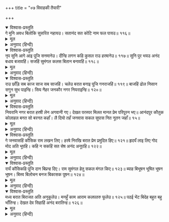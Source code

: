 +++
title = "०७ विवाहकी तैयारी"

+++


<details open><summary>विश्वास-प्रस्तुति</summary>
गे मुनि अवध बिलोकि सुसरित नहायउ।  
सतानंद सत कोटि नाम फल पायउ॥ ११६॥
</details>

<details><summary>मूल</summary>

गे मुनि अवध बिलोकि सुसरित नहायउ।  
सतानंद सत कोटि नाम फल पायउ॥ ११६॥
</details>

<details><summary>अनुवाद (हिन्दी)</summary>

[इधर] मुनि (शतानन्द)-ने अयोध्या पहुँचकर सरयूमें स्नान किया और सौ करोड़ नाम जपनेका फल पाया॥ ११६॥
</details>

<details open><summary>विश्वास-प्रस्तुति</summary>
नृप सुनि आगे आइ पूजि सनमानेउ।  
दीन्हि लगन कहि कुसल राउ हरषानेउ॥ ११७॥  
सुनि पुर भयउ अनंद बधाव बजावहिं।  
सजहिं सुमंगल कलस बितान बनावहिं॥ ११८॥
</details>

<details><summary>मूल</summary>

नृप सुनि आगे आइ पूजि सनमानेउ।  
दीन्हि लगन कहि कुसल राउ हरषानेउ॥ ११७॥  
सुनि पुर भयउ अनंद बधाव बजावहिं।  
सजहिं सुमंगल कलस बितान बनावहिं॥ ११८॥
</details>

<details><summary>अनुवाद (हिन्दी)</summary>

शतानन्दमुनिका आगमन सुनकर महाराज (दशरथ) आगे आये और पूजा करके उनका सम्मान किया। फिर मुनिने कुशल सुनाकर उन्हें लग्नपत्रिका दी। [इससे] राजा दशरथ बहुत हर्षित हुए॥ ११७॥ इस समाचारको सुनकर नगरमें बड़ा आनन्द हुआ और बधावे बजने लगे। सब ओर [विवाहार्थ] मंगल-कलश सजाये जाने लगे और जहाँ-तहाँ वितान (चाँदनियाँ) ताने गये॥ ११८॥
</details>

<details open><summary>विश्वास-प्रस्तुति</summary>
राउ छाँड़ि सब काज साज सब साजहिं।  
चलेउ बरात बनाइ पूजि गनराजहिं॥ ११९॥  
बाजहिं ढोल निसान सगुन सुभ पाइन्हि।  
सिय नैहर जनकौर नगर नियराइन्हि॥ १२०॥
</details>

<details><summary>मूल</summary>

राउ छाँड़ि सब काज साज सब साजहिं।  
चलेउ बरात बनाइ पूजि गनराजहिं॥ ११९॥  
बाजहिं ढोल निसान सगुन सुभ पाइन्हि।  
सिय नैहर जनकौर नगर नियराइन्हि॥ १२०॥
</details>

<details><summary>अनुवाद (हिन्दी)</summary>

महाराज (दशरथ) [अन्य] सब कामोंको छोड़कर बरातका सामान सजाने लगे और बरात बनाकर गणेशजीका पूजन करके चल पड़े॥ ११९॥ ढोल और नगारे बज रहे हैं और शुभ शकुन हो रहे हैं। इस प्रकार जानकीजीका नैहर जनकौर (जनकपुर) समीप आ गया॥ १२०॥
</details>

<details open><summary>विश्वास-प्रस्तुति</summary>
नियरानि नगर बरात हरषी लेन अगवानी गए।  
देखत परस्पर मिलत मानत प्रेम परिपूरन भए॥  
आनंदपुर कौतुक कोलाहल बनत सो बरनत कहाँ।  
लै दियो तहँ जनवास सकल सुपास नित नूतन जहाँ॥ १५॥
</details>

<details><summary>मूल</summary>

नियरानि नगर बरात हरषी लेन अगवानी गए।  
देखत परस्पर मिलत मानत प्रेम परिपूरन भए॥  
आनंदपुर कौतुक कोलाहल बनत सो बरनत कहाँ।  
लै दियो तहँ जनवास सकल सुपास नित नूतन जहाँ॥ १५॥
</details>

<details><summary>अनुवाद (हिन्दी)</summary>

बरात नगरके समीप पहुँच गयी। तब सब लोग प्रसन्न होकर अगवानी लेने (स्वागत करने) गये। सब एक-दूसरेको देखते और मिलते हैं तथा आप्तकाम होकर बड़ा प्रेम मानते हैं। नगरमें बड़ा आनन्द, कौतुक (खेल) और कोलाहल (हल्ला) हो रहा है; उसका वर्णन कहाँ हो सकता है। फिर बरातको ले जाकर जहाँ सब प्रकारका नित्य-नूतन सुभीता था, वहाँ जनवासा दिया (बरातको ठहराया गया)॥ १५॥
</details>

<details open><summary>विश्वास-प्रस्तुति</summary>
गे जनवासहिं कौसिक राम लखन लिए।  
हरषे निरखि बरात प्रेम प्रमुदित हिए॥ १२१॥  
हृदयँ लाइ लिए गोद मोद अति भूपहि।  
कहि न सकहिं सत सेष अनंद अनूपहि॥ १२२॥
</details>

<details><summary>मूल</summary>

गे जनवासहिं कौसिक राम लखन लिए।  
हरषे निरखि बरात प्रेम प्रमुदित हिए॥ १२१॥  
हृदयँ लाइ लिए गोद मोद अति भूपहि।  
कहि न सकहिं सत सेष अनंद अनूपहि॥ १२२॥
</details>

<details><summary>अनुवाद (हिन्दी)</summary>

कौशिकमुनि श्रीरामचन्द्रजी और लक्ष्मणजीको साथ लिये जनवासेमें गये और बरातको देखकर अति आनन्दित हुए, उनका हृदय प्रेमसे प्रफुल्लित था॥ १२१॥ महाराजने श्रीराम और लक्ष्मणको हृदयसे लगाकर गोदमें बिठा लिया। उस समय उन्हें अत्यन्त आनन्द हुआ। उस अनुपम आनन्दको सैकड़ों शेष भी वर्णन नहीं कर सकते॥ १२२॥
</details>

<details open><summary>विश्वास-प्रस्तुति</summary>
रायँ कौसिकहि पूजि दान बिप्रन्ह दिए।  
राम सुमंगल हेतु सकल मंगल किए॥ १२३॥  
ब्याह बिभूषन भूषित भूषन भूषन।  
बिस्व बिलोचन बनज बिकासक पूषन॥ १२४॥
</details>

<details><summary>मूल</summary>

रायँ कौसिकहि पूजि दान बिप्रन्ह दिए।  
राम सुमंगल हेतु सकल मंगल किए॥ १२३॥  
ब्याह बिभूषन भूषित भूषन भूषन।  
बिस्व बिलोचन बनज बिकासक पूषन॥ १२४॥
</details>

<details><summary>अनुवाद (हिन्दी)</summary>

महाराज दशरथने कौशिकमुनिकी पूजा करके ब्राह्मणोंको दान दिये और श्रीरामचन्द्रजीके कल्याणके लिये सब प्रकारके मांगलिक कृत्य किये। जो संसारके नेत्ररूपी कमलोंको विकसित करनेवाले सूर्यके समान हैं। वे भूषणोंके भूषण श्रीरामचन्द्रजी विवाहके आभूषणोंसे भूषित हैं॥ १२३-१२४॥
</details>

<details open><summary>विश्वास-प्रस्तुति</summary>
मध्य बरात बिराजत अति अनुकूलेउ।  
मनहुँ काम आराम कलपतरु फूलेउ॥ १२५॥  
पठई भेंट बिदेह बहुत बहु भाँतिन्ह।  
देखत देव सिहाहिं अनंद बरातिन्ह॥ १२६॥
</details>

<details><summary>मूल</summary>

मध्य बरात बिराजत अति अनुकूलेउ।  
मनहुँ काम आराम कलपतरु फूलेउ॥ १२५॥  
पठई भेंट बिदेह बहुत बहु भाँतिन्ह।  
देखत देव सिहाहिं अनंद बरातिन्ह॥ १२६॥
</details>

<details><summary>अनुवाद (हिन्दी)</summary>

वे बरातके मध्यमें अत्यन्त प्रसन्न चित्तसे सुशोभित हैं, ऐसा जान पड़ता है, मानो कामदेवके बागमें कल्पवृक्ष फूला हुआ हो॥ १२५॥ महाराज जनकने अनेक प्रकारके बहुत-से उपहार भेजे, जिन्हें देखकर देवता (भी) ईर्ष्या करते हैं और बरातियोंको भी बड़ा आनन्द होता है॥ १२६॥
</details>
